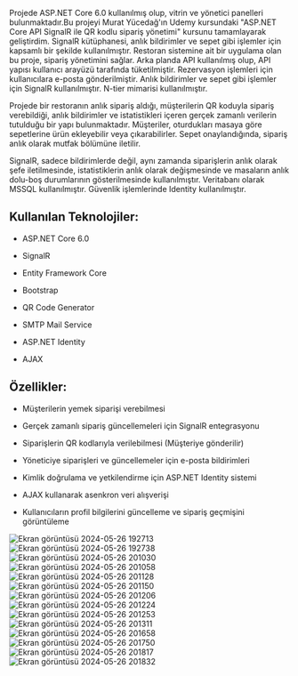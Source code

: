 Projede ASP.NET Core 6.0 kullanılmış olup, vitrin ve yönetici panelleri bulunmaktadır.Bu projeyi Murat Yücedağ'ın Udemy kursundaki "ASP.NET Core API SignalR ile QR kodlu sipariş yönetimi" kursunu tamamlayarak geliştirdim.  SignalR kütüphanesi, anlık bildirimler ve sepet gibi işlemler için kapsamlı bir şekilde kullanılmıştır. Restoran sistemine ait bir uygulama olan bu proje, sipariş yönetimini sağlar. Arka planda API kullanılmış olup, API yapısı kullanıcı arayüzü tarafında tüketilmiştir. Rezervasyon işlemleri için kullanıcılara e-posta gönderilmiştir. Anlık bildirimler ve sepet gibi işlemler için SignalR kullanılmıştır. N-tier mimarisi kullanılmıştır.

Projede bir restoranın anlık sipariş aldığı, müşterilerin QR koduyla sipariş verebildiği, anlık bildirimler ve istatistikleri içeren gerçek zamanlı verilerin tutulduğu bir yapı bulunmaktadır. Müşteriler, oturdukları masaya göre sepetlerine ürün ekleyebilir veya çıkarabilirler. Sepet onaylandığında, sipariş anlık olarak mutfak bölümüne iletilir.

SignalR, sadece bildirimlerde değil, aynı zamanda siparişlerin anlık olarak şefe iletilmesinde, istatistiklerin anlık olarak değişmesinde ve masaların anlık dolu-boş durumlarının gösterilmesinde kullanılmıştır. Veritabanı olarak MSSQL kullanılmıştır. Güvenlik işlemlerinde Identity kullanılmıştır.

## Kullanılan Teknolojiler:

-	ASP.NET Core 6.0

- SignalR

-	Entity Framework Core

- Bootstrap

- QR Code Generator

- SMTP Mail Service

- ASP.NET Identity

- AJAX

## Özellikler:

-	Müşterilerin yemek siparişi verebilmesi

-	Gerçek zamanlı sipariş güncellemeleri için SignalR entegrasyonu

-	Siparişlerin QR kodlarıyla verilebilmesi (Müşteriye gönderilir)

-	Yöneticiye siparişleri ve güncellemeler için e-posta bildirimleri

-	Kimlik doğrulama ve yetkilendirme için ASP.NET Identity sistemi

-	AJAX kullanarak asenkron veri alışverişi

-	Kullanıcıların profil bilgilerini güncelleme ve sipariş geçmişini görüntüleme

![Ekran görüntüsü 2024-05-26 192713](https://github.com/kubrakaradirek/OrderSignaIRProject/assets/133059827/f7af0724-3686-4b4b-98eb-9852e7d36b0b)
![Ekran görüntüsü 2024-05-26 192738](https://github.com/kubrakaradirek/OrderSignaIRProject/assets/133059827/3eb7f6bd-61c5-434f-9571-82b2b8d9d660)
![Ekran görüntüsü 2024-05-26 201030](https://github.com/kubrakaradirek/OrderSignaIRProject/assets/133059827/da1fada7-d5f0-488f-8f26-9810b5488754)
![Ekran görüntüsü 2024-05-26 201058](https://github.com/kubrakaradirek/OrderSignaIRProject/assets/133059827/d499e396-9527-4a78-a9c1-efadaf8702a4)
![Ekran görüntüsü 2024-05-26 201128](https://github.com/kubrakaradirek/OrderSignaIRProject/assets/133059827/4b5fda73-07a4-44ec-b399-f7261131faff)
![Ekran görüntüsü 2024-05-26 201150](https://github.com/kubrakaradirek/OrderSignaIRProject/assets/133059827/092695a6-6c31-416e-8f0a-a5071ed8f913)
![Ekran görüntüsü 2024-05-26 201206](https://github.com/kubrakaradirek/OrderSignaIRProject/assets/133059827/d9adaf8f-bcc1-44ac-85ee-80742228868a)
![Ekran görüntüsü 2024-05-26 201224](https://github.com/kubrakaradirek/OrderSignaIRProject/assets/133059827/9d089bee-fbd1-4dc2-bdd5-476281248546)
![Ekran görüntüsü 2024-05-26 201253](https://github.com/kubrakaradirek/OrderSignaIRProject/assets/133059827/835a664d-2e2d-4178-8361-8c380422654d)
![Ekran görüntüsü 2024-05-26 201311](https://github.com/kubrakaradirek/OrderSignaIRProject/assets/133059827/fc4908fd-7a08-4f8d-8a3a-20b655c5e4ce)
![Ekran görüntüsü 2024-05-26 201658](https://github.com/kubrakaradirek/OrderSignaIRProject/assets/133059827/aa63d536-4a71-44f9-85b4-98889933018a)
![Ekran görüntüsü 2024-05-26 201750](https://github.com/kubrakaradirek/OrderSignaIRProject/assets/133059827/d8fb8a21-2f48-4a40-ab76-86c6867713e2)
![Ekran görüntüsü 2024-05-26 201817](https://github.com/kubrakaradirek/OrderSignaIRProject/assets/133059827/41dc89de-d2de-4775-9046-247e5c7e9310)![Ekran görüntüsü 2024-05-26 201832](https://github.com/kubrakaradirek/OrderSignaIRProject/assets/133059827/73b96457-9944-460d-b8f5-10cf6c6b363c)
